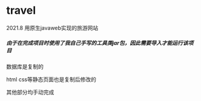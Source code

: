 # travel
2021.8 用原生javaweb实现的旅游网站

##### 由于在完成项目时使用了我自己手写的工具类jar包，因此需要导入才能运行该项目

数据库是复制的

html css等静态页面也是复制后修改的

其他部分均手动完成
